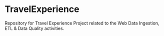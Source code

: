 # TravelExperience
Repository for Travel Experience Project related to the Web Data Ingestion, ETL & Data Quality activities.
